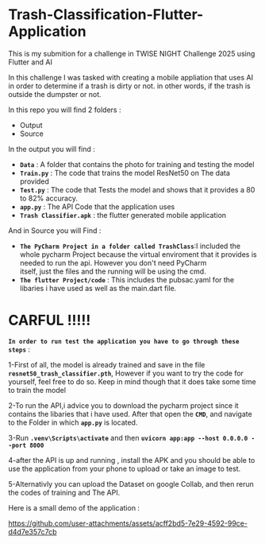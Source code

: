 # Trash-Classification-Flutter-Application
This is my submition for a challenge in TWISE NIGHT Challenge 2025 using Flutter and AI

In this challenge I was tasked with creating a mobile appliation that uses AI in order to determine if a trash is dirty or not. in other words, if the trash is outside the dumpster or not.

In this repo you will find 2 folders : 
  * Output
  * Source

In the output you will find : 

  * **`Data`** : A folder that contains the photo for training and testing the model
  * **`Train.py`** : The code that trains the model ResNet50 on The data provided
  * **`Test.py`** : The code that Tests the model and shows that it provides a 80 to 82% accuracy.
  * **`app.py`** : The API Code that the application uses
  * **`Trash Classifier.apk`** : the flutter generated mobile application

And in Source you will Find : 
  * **`The PyCharm Project in a folder called TrashClass`**:I included the whole pycharm Project because the virtual enviroment that it provides is needed to run the api. However you don't need PyCharm   
  itself, just the files and the running will be using the cmd.
  * **`The flutter Project/code`** : This includes the pubsac.yaml for the libaries i have used as well as the main.dart file.




# CARFUL !!!!!


**` In order to run test the application you have to go through these steps `** : 

  1-First of all, the model is already trained and save in the file **`resnet50_trash_classifier.pth`**, However if you want to try the code for yourself, feel free to do so. Keep in mind though that it does
  take some time to train the model
  
  2-To run the API,i advice you to download the pycharm project since it contains the libaries that i have used. After that open the **`CMD`**, and navigate to the Folder in which **`app.py`** is located.
  
  3-Run  **`.venv\Scripts\activate`** and then **`uvicorn app:app --host 0.0.0.0 --port 8000`**
  
  4-after the API is up and running , install the APK and you should be able to use the application from your phone to upload or take an image to test.
  
  5-Alternativly you can upload the Dataset on google Collab, and then rerun the codes of training and The API.
  

  Here is a small demo of the application :
  
https://github.com/user-attachments/assets/acff2bd5-7e29-4592-99ce-d4d7e357c7cb



